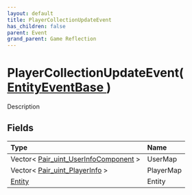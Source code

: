 ```yaml
---
layout: default
title: PlayerCollectionUpdateEvent
has_children: false
parent: Event
grand_parent: Game Reflection
---
```

# PlayerCollectionUpdateEvent( [ EntityEventBase ](/riftbreaker-wiki/docs/game-reflection/events/entity_event_base/) )
Description 

## Fields

| Type | Name |
|:----------|:--------------|
| Vector< [Pair_uint_UserInfoComponent](/riftbreaker-wiki/docs/game-reflection/components/pair_uint__user_info_component/) > | UserMap |
| Vector< [Pair_uint_PlayerInfo](/riftbreaker-wiki/docs/game-reflection/classes/pair_uint__player_info/) > | PlayerMap |
| [Entity](/riftbreaker-wiki/docs/game-reflection/classes/entity/) | Entity |

